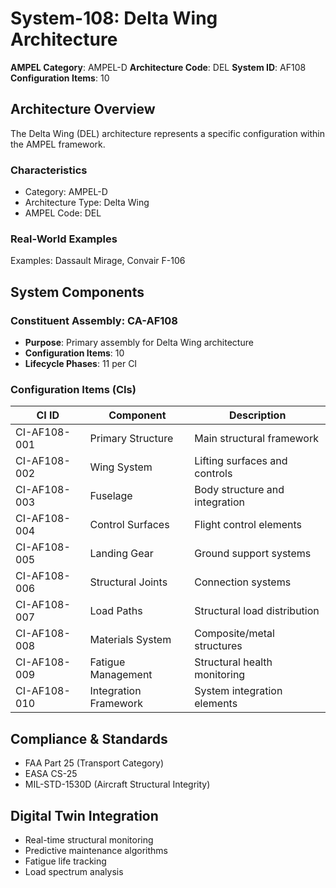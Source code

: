 # System-108: Delta Wing Architecture

**AMPEL Category**: AMPEL-D
**Architecture Code**: DEL
**System ID**: AF108
**Configuration Items**: 10

## Architecture Overview

The Delta Wing (DEL) architecture represents a specific configuration within the AMPEL framework.

### Characteristics
- Category: AMPEL-D
- Architecture Type: Delta Wing
- AMPEL Code: DEL

### Real-World Examples
Examples: Dassault Mirage, Convair F-106

## System Components

### Constituent Assembly: CA-AF108
- **Purpose**: Primary assembly for Delta Wing architecture
- **Configuration Items**: 10
- **Lifecycle Phases**: 11 per CI

### Configuration Items (CIs)

| CI ID | Component | Description |
|-------|-----------|-------------|
| CI-AF108-001 | Primary Structure | Main structural framework |
| CI-AF108-002 | Wing System | Lifting surfaces and controls |
| CI-AF108-003 | Fuselage | Body structure and integration |
| CI-AF108-004 | Control Surfaces | Flight control elements |
| CI-AF108-005 | Landing Gear | Ground support systems |
| CI-AF108-006 | Structural Joints | Connection systems |
| CI-AF108-007 | Load Paths | Structural load distribution |
| CI-AF108-008 | Materials System | Composite/metal structures |
| CI-AF108-009 | Fatigue Management | Structural health monitoring |
| CI-AF108-010 | Integration Framework | System integration elements |

## Compliance & Standards
- FAA Part 25 (Transport Category)
- EASA CS-25
- MIL-STD-1530D (Aircraft Structural Integrity)

## Digital Twin Integration
- Real-time structural monitoring
- Predictive maintenance algorithms
- Fatigue life tracking
- Load spectrum analysis
